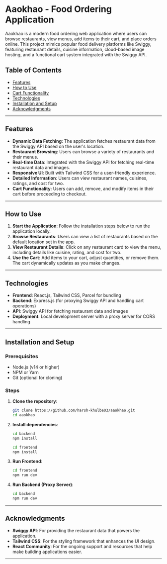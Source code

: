 # Aaokhao - Food Ordering Application

Aaokhao is a modern food ordering web application where users can browse restaurants, view menus, add items to their cart, and place orders online. This project mimics popular food delivery platforms like Swiggy, featuring restaurant details, cuisine information, cloud-based image hosting, and a functional cart system integrated with the Swiggy API.

## Table of Contents

- [Features](#features)
- [How to Use](#how-to-use)
- [Cart Functionality](#cart-functionality)
- [Technologies](#technologies)
- [Installation and Setup](#installation-and-setup)
- [Acknowledgments](#acknowledgments)

---

## Features

- **Dynamic Data Fetching**: The application fetches restaurant data from the Swiggy API based on the user's location.
- **Restaurant Browsing**: Users can browse a variety of restaurants and their menus.
- **Real-time Data**: Integrated with the Swiggy API for fetching real-time restaurant data and images.
- **Responsive UI**: Built with Tailwind CSS for a user-friendly experience.
- **Detailed Information**: Users can view restaurant names, cuisines, ratings, and cost for two.
- **Cart Functionality**: Users can add, remove, and modify items in their cart before proceeding to checkout.

---

## How to Use

1. **Start the Application**: Follow the installation steps below to run the application locally.
2. **Browse Restaurants**: Users can view a list of restaurants based on the default location set in the app.
3. **View Restaurant Details**: Click on any restaurant card to view the menu, including details like cuisine, rating, and cost for two.
4. **Use the Cart**: Add items to your cart, adjust quantities, or remove them. The cart dynamically updates as you make changes.

---

## Technologies

- **Frontend**: React.js, Tailwind CSS, Parcel for bundling
- **Backend**: Express.js (for proxying Swiggy API and handling cart operations)
- **API**: Swiggy API for fetching restaurant data and images
- **Deployment**: Local development server with a proxy server for CORS handling

---

## Installation and Setup

### Prerequisites

- Node.js (v14 or higher)
- NPM or Yarn
- Git (optional for cloning)

### Steps

1. **Clone the repository**:
    ```bash
    git clone https://github.com/harsh-khulbe03/aaokhao.git
    cd aaokhao
    ```

2. **Install dependencies**:
    ```bash
    cd backend
    npm install

    cd frontend
    npm install
    ```

3. **Run Frontend**:

    ```bash
    cd frontend
    npm run dev
    ```

4. **Run Backend (Proxy Server)**:

    ```bash
    cd backend
    npm run dev
    ```

---

## Acknowledgments

- **Swiggy API**: For providing the restaurant data that powers the application.
- **Tailwind CSS**: For the styling framework that enhances the UI design.
- **React Community**: For the ongoing support and resources that help make building applications easier.

---
